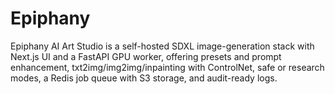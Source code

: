 # Epiphany
Epiphany AI Art Studio is a self-hosted SDXL image-generation stack with Next.js UI and a FastAPI GPU worker, offering presets and prompt enhancement, txt2img/img2img/inpainting with ControlNet, safe or research modes, a Redis job queue with S3 storage, and audit-ready logs.
